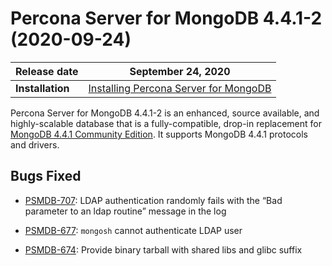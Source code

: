 # Percona Server for MongoDB 4.4.1-2 (2020-09-24)

| **Release date** | September 24, 2020 |
|----------------- | ---------------- | 
| **Installation** | [Installing Percona Server for MongoDB](../install/index.md)|

Percona Server for MongoDB 4.4.1-2 is an enhanced, source available, and highly-scalable database that is a
fully-compatible, drop-in replacement for [MongoDB 4.4.1 Community Edition](https://docs.mongodb.com/manual/release-notes/4.4/#sep-9-2020).
It supports MongoDB 4.4.1 protocols and drivers.

## Bugs Fixed


* [PSMDB-707](https://jira.percona.com/browse/PSMDB-707): LDAP authentication randomly fails with the “Bad parameter to an ldap routine” message in the log


* [PSMDB-677](https://jira.percona.com/browse/PSMDB-677): `mongosh` cannot authenticate LDAP user


* [PSMDB-674](https://jira.percona.com/browse/PSMDB-674): Provide binary tarball with shared libs and glibc suffix
